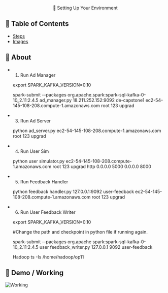 <p align="center"> 🤖 Setting Up Your Environment
    <br> 
</p>

## 📝 Table of Contents

- [Steps](#steps)
- [Images](#demo)


## 🧐 About <a name = "about"></a>

- 1. Run Ad Manager

    export SPARK_KAFKA_VERSION=0.10

    spark-submit --packages org.apache.spark:spark-sql-kafka-0-10_2.11:2.4.5 ad_manager.py 18.211.252.152:9092 de-capstone1 ec2-54-145-108-208.compute-1.amazonaws.com root 123 upgrad
- 3. Run Ad Server

    python ad_server.py ec2-54-145-108-208.compute-1.amazonaws.com root 123 upgrad
- 4. Run User Sim

    python user simulator.py ec2-54-145-108-208.compute-1.amazonaws.com root 123 upgrad http 0.0.0.0 5000 0.0.0.0 8000
- 5. Run Feedback Handler

    python feedback handler.py 127.0.0.1:9092 user-feedback ec2-54-145-108-208.compute-1.amazonaws.com root 123 upgrad
- 6. Run User Feedback Writer

    export SPARK_KAFKA_VERSION=0.10

    #Change the path and checkpoint in python file if running again.

    spark-submit --packages org.apache spark:spark-sql-kafka-0-10_2.11:2.4.5 user feedback_writer.py 127.0.0.1 9092 user-feedback

    Hadoop ts -Is /home/hadoop/op11

## 🎥 Demo / Working <a name = "demo"></a>

![Working](https://media.giphy.com/media/20NLMBm0BkUOwNljwv/giphy.gif)

